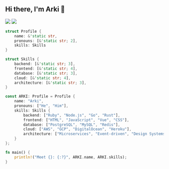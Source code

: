 ## Hi there, I'm Arki 👋

<a target="_blank" href="https://dev.to/@arki"><img src="https://img.shields.io/badge/dev.to-0A0A0A?style=for-the-badge&logo=devdotto&logoColor=white"></img></a>
<a target="_blank" href="https://twitter.com/arkeazs"><img src="https://img.shields.io/badge/-Twitter-1DA1F2?style=for-the-badge&logo=Twitter&logoColor=white"></img></a>

```rs
struct Profile {
    name: &'static str,
    pronouns: [&'static str; 2],
    skills: Skills
}

struct Skills {
    backend: [&'static str; 3],
    frontend: [&'static str; 4],
    database: [&'static str; 3],
    cloud: [&'static str; 4],
    architecture: [&'static str; 3],
}

const ARKI: Profile = Profile {
    name: "Arki",
    pronouns: ["He", "Him"],
    skills: Skills {
        backend: ["Ruby", "Node.js", "Go", "Rust"],
        frontend: ["HTML", "JavaScript", "Vue", "CSS"],
        database: ["PostgreSQL", "MySQL", "Redis"],
        cloud: ["AWS", "GCP", "DigitalOcean", "Heroku"],
        architecture: ["Microservices", "Event-driven", "Design Systems"],
    }
};

fn main() {
    println!("Meet {}: {:?}", ARKI.name, ARKI.skills);
}

```
